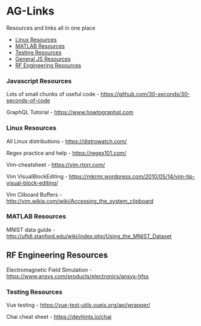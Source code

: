 # AG-Links
Resources and links all in one place

- [Linux Resources](#Linux-Resources)
- [MATLAB Resources](#MATLAB-Resources)
- [Testing Resources](#Testing-Resources)
- [General JS Resources](#JS-Resources)
- [RF Engineering Resources](#RF-Resources)

### Javascript Resources
Lots of small chunks of useful code - https://github.com/30-seconds/30-seconds-of-code

GraphQL Tutorial - https://www.howtographql.com

### Linux Resources
All Linux distributions - https://distrowatch.com/

Regex practice and help - https://regex101.com/

Vim-cheatsheet - https://vim.rtorr.com/

Vim VisualBlockEditing - https://mkrmr.wordpress.com/2010/05/14/vim-tip-visual-block-editing/

Vim Cliboard Buffers - http://vim.wikia.com/wiki/Accessing_the_system_clipboard

### MATLAB Resources
MNIST data guide - http://ufldl.stanford.edu/wiki/index.php/Using_the_MNIST_Dataset

## RF Engineering Resources
Electromagnetic Field Simulation - https://www.ansys.com/products/electronics/ansys-hfss


### Testing Resources
Vue testing - https://vue-test-utils.vuejs.org/api/wrapper/

Chai cheat sheet - https://devhints.io/chai
